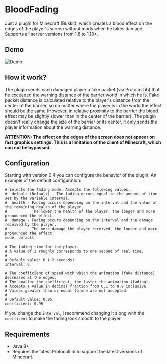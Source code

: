 # BloodFading

Just a plugin for Minecraft (Bukkit), which creates a blood effect on the edges of the player's screen without mods when he takes damage. Supports all server versions from 1.8 to 1.18+. 

## Demo

![Demo](demo.gif)

## How it work?

The plugin sends each damaged player a fake packet (via ProtocolLib) that he exceeded the warning distance of the barrier world in which he is. Fake packet distance is calculated relative to the player's distance from the center of the barrier, so no matter where the player is in the world the effect should be the same (However, in relative proximity to the barrier the blood effect may be slightly slower than in the center of the barrier). The plugin doesn't really change the size of the barrier or its center, it only sends the player information about the warning distance.

**ATTENTION: The effect on the edges of the screen does not appear on fast graphics settings. This is a limitation of the client of Minecraft, which can not be bypassed.**

## Configuration

Starting with version 0.4 you can configure the behavior of the plugin. An example of the default configuration:

```
# Selects the fading mode. Accepts the following values:
#  default (Default) - The fading occurs equal to the amount of time set by the variable interval.
#  health - Fading occurs depending on the interval and the value of the remaining health of the player.
#           The lower the health of the player, the longer and more pronounced the effect.
#  damage - Fading occurs depending on the interval and the damage received by the player.
#           The more damage the player received, the longer and more pronounced the effect.
mode: default

# The fading time for the player.
# A value of 3 roughly corresponds to one second of real time.
#
# Default value: 6 (~2 seconds)
interval: 6

# The coefficient of speed with which the animation (fake distance) decreases at the edges.
# The smaller the coefficient, the faster the animation (fading).
# Accepts a value in decimal fraction from 0.1 to 0.9 inclusive.
# Values greater than or equal to one are not accepted.
#
# Default value: 0.95
coefficient: 0.95
```

If you change the `interval`, I recommend changing it along with the `coefficent` to make the fading look smooth to the player.

## Requirements

- Java 8+
- Requires the latest ProtocolLib to support the latest versions of Minecraft.
